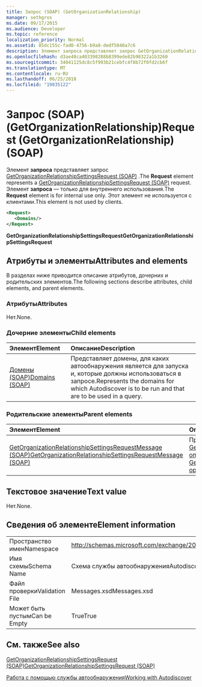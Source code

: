 ```yaml
---
title: Запрос (SOAP) (GetOrganizationRelationship)
manager: sethgros
ms.date: 09/17/2015
ms.audience: Developer
ms.topic: reference
localization_priority: Normal
ms.assetid: 85dc155c-fad0-4756-b9a8-dedf5040a7c6
description: Элемент запроса представляет запрос GetOrganizationRelationshipSettingsRequest (SOAP). Элемент запроса — только для внутреннего использования. Этот элемент не используется с клиентами.
ms.openlocfilehash: d3ae48ca403398288b8399ede82b98322a1b3260
ms.sourcegitcommit: 34041125dc8c5f993b21cebfc4f8b72f0fd2cb6f
ms.translationtype: MT
ms.contentlocale: ru-RU
ms.lasthandoff: 06/25/2018
ms.locfileid: "19835122"
---
```

# <a name="request-getorganizationrelationship-soap"></a><span data-ttu-id="6812a-105">Запрос (SOAP) (GetOrganizationRelationship)</span><span class="sxs-lookup"><span data-stu-id="6812a-105">Request (GetOrganizationRelationship) (SOAP)</span></span>

<span data-ttu-id="6812a-106">Элемент **запроса** представляет запрос [GetOrganizationRelationshipSettingsRequest (SOAP)](getorganizationrelationshipsettingsrequest-soap.md) .</span><span class="sxs-lookup"><span data-stu-id="6812a-106">The **Request** element represents a [GetOrganizationRelationshipSettingsRequest (SOAP)](getorganizationrelationshipsettingsrequest-soap.md) request.</span></span> <span data-ttu-id="6812a-107">Элемент **запроса** — только для внутреннего использования.</span><span class="sxs-lookup"><span data-stu-id="6812a-107">The **Request** element is for internal use only.</span></span> <span data-ttu-id="6812a-108">Этот элемент не используется с клиентами.</span><span class="sxs-lookup"><span data-stu-id="6812a-108">This element is not used by clients.</span></span> 
  
```XML
<Request>
   <Domains/>
</Request>
```

 <span data-ttu-id="6812a-109">**GetOrganizationRelationshipSettingsRequest**</span><span class="sxs-lookup"><span data-stu-id="6812a-109">**GetOrganizationRelationshipSettingsRequest**</span></span>
## <a name="attributes-and-elements"></a><span data-ttu-id="6812a-110">Атрибуты и элементы</span><span class="sxs-lookup"><span data-stu-id="6812a-110">Attributes and elements</span></span>

<span data-ttu-id="6812a-111">В разделах ниже приводится описание атрибутов, дочерних и родительских элементов.</span><span class="sxs-lookup"><span data-stu-id="6812a-111">The following sections describe attributes, child elements, and parent elements.</span></span>
  
### <a name="attributes"></a><span data-ttu-id="6812a-112">Атрибуты</span><span class="sxs-lookup"><span data-stu-id="6812a-112">Attributes</span></span>

<span data-ttu-id="6812a-113">Нет.</span><span class="sxs-lookup"><span data-stu-id="6812a-113">None.</span></span>
  
### <a name="child-elements"></a><span data-ttu-id="6812a-114">Дочерние элементы</span><span class="sxs-lookup"><span data-stu-id="6812a-114">Child elements</span></span>

|<span data-ttu-id="6812a-115">**Элемент**</span><span class="sxs-lookup"><span data-stu-id="6812a-115">**Element**</span></span>|<span data-ttu-id="6812a-116">**Описание**</span><span class="sxs-lookup"><span data-stu-id="6812a-116">**Description**</span></span>|
|:-----|:-----|
|[<span data-ttu-id="6812a-117">Домены (SOAP)</span><span class="sxs-lookup"><span data-stu-id="6812a-117">Domains (SOAP)</span></span>](domains-soap.md) <br/> |<span data-ttu-id="6812a-118">Представляет домены, для каких автообнаружения является для запуска и, которые должны использоваться в запросе.</span><span class="sxs-lookup"><span data-stu-id="6812a-118">Represents the domains for which Autodiscover is to be run and that are to be used in a query.</span></span>  <br/> |
   
### <a name="parent-elements"></a><span data-ttu-id="6812a-119">Родительские элементы</span><span class="sxs-lookup"><span data-stu-id="6812a-119">Parent elements</span></span>

|<span data-ttu-id="6812a-120">**Элемент**</span><span class="sxs-lookup"><span data-stu-id="6812a-120">**Element**</span></span>|<span data-ttu-id="6812a-121">**Описание**</span><span class="sxs-lookup"><span data-stu-id="6812a-121">**Description**</span></span>|
|:-----|:-----|
|[<span data-ttu-id="6812a-122">GetOrganizationRelationshipSettingsRequestMessage (SOAP)</span><span class="sxs-lookup"><span data-stu-id="6812a-122">GetOrganizationRelationshipSettingsRequestMessage (SOAP)</span></span>](getorganizationrelationshipsettingsrequestmessage-soap.md) <br/> |<span data-ttu-id="6812a-123">Представляет запрос операции [GetOrganizationRelationshipSettings операции (SOAP)](getorganizationrelationshipsettings-operation-soap.md) .</span><span class="sxs-lookup"><span data-stu-id="6812a-123">Represents a [GetOrganizationRelationshipSettings operation (SOAP)](getorganizationrelationshipsettings-operation-soap.md) operation request.</span></span>  <br/> |
   
## <a name="text-value"></a><span data-ttu-id="6812a-124">Текстовое значение</span><span class="sxs-lookup"><span data-stu-id="6812a-124">Text value</span></span>

<span data-ttu-id="6812a-125">Нет.</span><span class="sxs-lookup"><span data-stu-id="6812a-125">None.</span></span>
  
## <a name="element-information"></a><span data-ttu-id="6812a-126">Сведения об элементе</span><span class="sxs-lookup"><span data-stu-id="6812a-126">Element information</span></span>

|||
|:-----|:-----|
|<span data-ttu-id="6812a-127">Пространство имен</span><span class="sxs-lookup"><span data-stu-id="6812a-127">Namespace</span></span>  <br/> |http://schemas.microsoft.com/exchange/2010/Autodiscover  <br/> |
|<span data-ttu-id="6812a-128">Имя схемы</span><span class="sxs-lookup"><span data-stu-id="6812a-128">Schema Name</span></span>  <br/> |<span data-ttu-id="6812a-129">Схема службы автообнаружения</span><span class="sxs-lookup"><span data-stu-id="6812a-129">Autodiscover schema</span></span>  <br/> |
|<span data-ttu-id="6812a-130">Файл проверки</span><span class="sxs-lookup"><span data-stu-id="6812a-130">Validation File</span></span>  <br/> |<span data-ttu-id="6812a-131">Messages.xsd</span><span class="sxs-lookup"><span data-stu-id="6812a-131">Messages.xsd</span></span>  <br/> |
|<span data-ttu-id="6812a-132">Может быть пустым</span><span class="sxs-lookup"><span data-stu-id="6812a-132">Can be Empty</span></span>  <br/> |<span data-ttu-id="6812a-133">True</span><span class="sxs-lookup"><span data-stu-id="6812a-133">True</span></span>  <br/> |
   
## <a name="see-also"></a><span data-ttu-id="6812a-134">См. также</span><span class="sxs-lookup"><span data-stu-id="6812a-134">See also</span></span>



[<span data-ttu-id="6812a-135">GetOrganizationRelationshipSettingsRequest (SOAP)</span><span class="sxs-lookup"><span data-stu-id="6812a-135">GetOrganizationRelationshipSettingsRequest (SOAP)</span></span>](getorganizationrelationshipsettingsrequest-soap.md)


[<span data-ttu-id="6812a-136">Работа с помощью службы автообнаружения</span><span class="sxs-lookup"><span data-stu-id="6812a-136">Working with Autodiscover</span></span>](http://msdn.microsoft.com/library/39726b67-2eb2-451b-9307-cfd0b518b55c%28Office.15%29.aspx)

